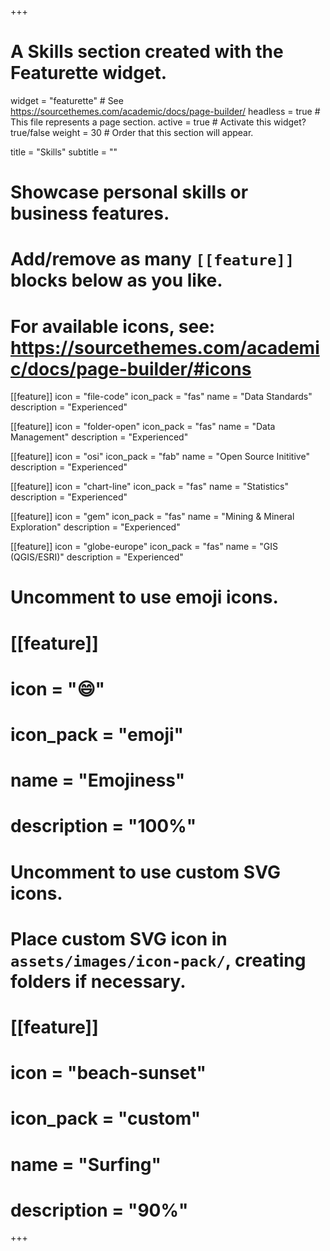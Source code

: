 +++
# A Skills section created with the Featurette widget.
widget = "featurette"  # See https://sourcethemes.com/academic/docs/page-builder/
headless = true  # This file represents a page section.
active = true  # Activate this widget? true/false
weight = 30  # Order that this section will appear.

title = "Skills"
subtitle = ""

# Showcase personal skills or business features.
# 
# Add/remove as many `[[feature]]` blocks below as you like.
# 
# For available icons, see: https://sourcethemes.com/academic/docs/page-builder/#icons

[[feature]]
  icon = "file-code"
  icon_pack = "fas"
  name = "Data Standards"
  description = "Experienced"

[[feature]]
  icon = "folder-open"
  icon_pack = "fas"
  name = "Data Management"
  description = "Experienced"  

[[feature]]
  icon = "osi"
  icon_pack = "fab"
  name = "Open Source Inititive"
  description = "Experienced"

[[feature]]
  icon = "chart-line"
  icon_pack = "fas"
  name = "Statistics"
  description = "Experienced" 

[[feature]]
  icon = "gem"
  icon_pack = "fas"
  name = "Mining & Mineral Exploration"
  description = "Experienced"

[[feature]]
  icon = "globe-europe"
  icon_pack = "fas"
  name = "GIS (QGIS/ESRI)"
  description = "Experienced"



# Uncomment to use emoji icons.
# [[feature]]
#  icon = ":smile:"
#  icon_pack = "emoji"
#  name = "Emojiness"
#  description = "100%"  

# Uncomment to use custom SVG icons.
# Place custom SVG icon in `assets/images/icon-pack/`, creating folders if necessary.
# [[feature]]
#  icon = "beach-sunset"
#  icon_pack = "custom"
#  name = "Surfing"
#  description = "90%"

+++
